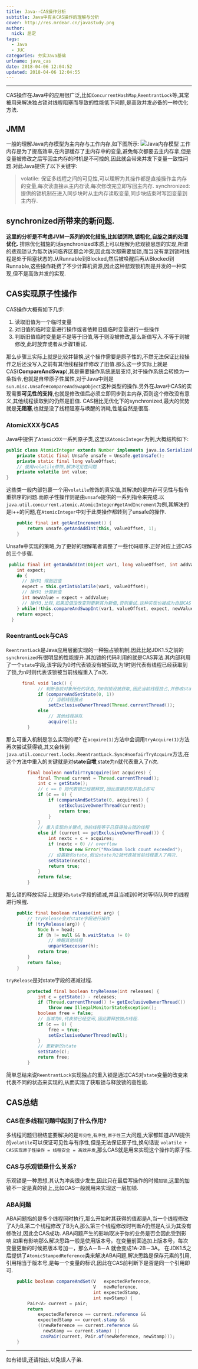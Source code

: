 ```yaml
---
title: Java--CAS操作分析
subtitle: Java中有关CAS操作的理解与分析
cover: http://res.mrdear.cn/javastudy.png
author: 
  nick: 屈定
tags:
  - Java
  - JUC
categories: 夯实Java基础
urlname: java_cas
date: 2018-04-06 12:04:52
updated: 2018-04-06 12:04:55
---
```

<!-- toc -->
- - - - -
CAS操作在Java中的应用很广泛,比如`ConcurrentHashMap`,`ReentrantLock`等,其常被用来解决独占锁对线程阻塞而导致的性能低下问题,是高效并发必备的一种优化方法.

## JMM
一般的理解Java内存模型为主内存与工作内存,如下图所示:
![Java内存模型](http://res.mrdear.cn/1522837030.png?imageMogr2/thumbnail/!100p)
工作内存是为了提高效率,在内部缓存了主内存中的变量,避免每次都要去主内存拿,但是变量被修改之后写回主内存的时机是不可控的,因此就会带来并发下变量一致性问题.对此Java提供了以下关键字:
>  volatile: 保证多线程之间的可见性,可以理解为其操作都是直接操作主内存的变量,每次读直接从主内存读,每次修改完立即写回主内存.
>  synchronized: 提供的锁机制在进入同步块时从主内存读取变量,同步块结束时写回变量到主内存.


## synchronized所带来的新问题.
**这里的分析是不考虑JVM一系列的优化措施,比如锁消除,锁粗化,自旋之类的处理优化.**
排除优化措施的话synchronized本质上可以理解为悲观锁思想的实现,所谓的悲观锁认为每次访问临界区都会冲突,因此每次都需要加锁,而当没有拿到锁时线程是处于阻塞状态的.从Runnable到Blocked,然后被唤醒后再从Blocked到Runnable,这些操作耗费了不少计算机资源,因此这种悲观锁机制是并发的一种实现,但不是高效并发的实现.

## CAS实现原子性操作
CAS操作大概有如下几步:
1. 读取旧值为一个临时变量
2. 对旧值的临时变量进行操作或者依赖旧值临时变量进行一些操作
3. 判断旧值临时变量是不是等于旧值,等于则没被修改,那么新值写入.不等于则被修改,此时放弃或者从步骤1重试.

那么步骤三实际上就是比较并替换,这个操作需要是原子性的,不然无法保证比较操作之后还没写入之前有其他线程操作修改了旧值.那么这一步实际上就是CAS(**CompareAndSwap**),其是需要操作系统底层支持,对于操作系统会转换为一条指令,也就是自带原子性属性,对于Java中则是`sun.misc.Unsafe#compareAndSwapObject`这种类型的操作.另外在Java中CAS的实现需要**可见性的支持**,也就是修改值后必须立即同步到主内存,否则这个修改没有意义,其他线程读取到的仍然是旧值.
CAS相比无优化下的synchronized,最大的优势就是**无阻塞**,也就是没了线程阻塞与唤醒的消耗,性能自然是很高.

### AtomicXXX与CAS
Java中提供了`AtomicXXX`一系列原子类,这里以`AtomicInteger`为例,大概结构如下:
```java
public class AtomicInteger extends Number implements java.io.Serializable {
    private static final Unsafe unsafe = Unsafe.getUnsafe();
    private static final long valueOffset;
    // 使用volatile修饰,解决可见性问题
    private volatile int value;
}
```
这些类一般内部包裹一个用`volatile`修饰的真实值,其解决的是内存可见性与指令重排序的问题.而原子性操作则是由`unsafe`提供的一系列指令来完成.以`java.util.concurrent.atomic.AtomicInteger#getAndIncrement`为例,其解决的是i++的问题,在`AtomicInteger`中对于此类操作都转到了unsafe的操作.
```java
    public final int getAndIncrement() {
        return unsafe.getAndAddInt(this, valueOffset, 1);
    }
```
Unsafe中实现的策略,为了更好的理解笔者调整了一些代码顺序.正好对应上述CAS的三个步骤.
```java
 public final int getAndAddInt(Object var1, long valueOffset, int addValue) {
    int expect;
    do {
      // 操作1 得到旧值
      expect = this.getIntVolatile(var1, valueOffset);
      // 操作1 计算新值
      int newValue = expect + addValue;
      // 操作3,比较,如果旧值没改变则更新其为新值,否则重试.这种实现也被成为自旋CAS
    } while(!this.compareAndSwapInt(var1, valueOffset, expect, newValue));
    return expect;
  }
```

### ReentrantLock与CAS
`ReentrantLock`是Java应用层面实现的一种独占锁机制,因此比起JDK1.5之前的`synchronized`有很明显的性能提升.其加锁的代码利用的就是CAS算法.其内部利用了一个`state`字段,该字段为0时代表锁没有被获取,为1时则代表有线程已经获取到了锁,为n时则代表该锁被当前线程重入了n次.
```java
      final void lock() {
            // 判断当前对象所处的状态,为0则锁没被获取,因此当前线程独占,并修改state为1.那么进来的其他线程加入到等待队列中.
            if (compareAndSetState(0, 1))
                // 当前线程独占
                setExclusiveOwnerThread(Thread.currentThread());
            else
                // 其他线程排队
                acquire(1);
        }
```
那么可重入机制是怎么实现的呢?
在`acquire(1)`方法中会调用`tryAcquire(1)`方法再次尝试获得锁,其又会转到`java.util.concurrent.locks.ReentrantLock.Sync#nonfairTryAcquire`方法,在这个方法中重入的关键就是对**state自增**,state为n就代表重入了n次.
```java
        final boolean nonfairTryAcquire(int acquires) {
            final Thread current = Thread.currentThread();
            int c = getState();
            // c == 0 则代表锁已经被释放,因此直接获取并独占即可
            if (c == 0) {
                if (compareAndSetState(0, acquires)) {
                    setExclusiveOwnerThread(current);
                    return true;
                }
            }
            // 重入实现的关键点,当前线程等于已获得独占锁的线程
            else if (current == getExclusiveOwnerThread()) {
                int nextc = c + acquires;
                if (nextc < 0) // overflow
                    throw new Error("Maximum lock count exceeded");
                // 设置新的state,假设state为2就代表被当前线程重入了两次.
                setState(nextc);
                return true;
            }
            return false;
        }
```
那么锁的释放实际上就是对`state`字段的递减,并且当减到0时对等待队列中的线程进行唤醒.
```java
    public final boolean release(int arg) {
        // tryRelease会对state字段进行操作
        if (tryRelease(arg)) {
            Node h = head;
            if (h != null && h.waitStatus != 0)
                // 唤醒其他线程
                unparkSuccessor(h);
            return true;
        }
        return false;
    }
```
`tryRelease`是对state字段的递减过程.
```java
        protected final boolean tryRelease(int releases) {
            int c = getState() - releases;
            if (Thread.currentThread() != getExclusiveOwnerThread())
                throw new IllegalMonitorStateException();
            boolean free = false;
            // 当减为0,代表锁已经空闲,因此要释放独占线程.
            if (c == 0) {
                free = true;
                setExclusiveOwnerThread(null);
            }
            // 更新新的state
            setState(c);
            return free;
        }
```
简单总结来说`ReentrantLock`实现独占的重入锁是通过CAS对`state`变量的改变来代表不同的状态来实现的,从而实现了获取锁与释放锁的高性能.


## CAS总结

### CAS在多线程问题中起到了什么作用?
多线程问题归根结底要解决的是`可见性`,`有序性`,`原子性`三大问题,大家都知道JVM提供的`volatile`可以保证可见性与有序性,但是无法保证原子性,换句话说 `volatile + CAS实现原子性操作 = 线程安全 = 高效并发`,那么CAS就是用来实现这个操作的原子性.

### CAS与乐观锁是什么关系?
乐观锁是一种思想,其认为冲突很少发生,因此只在最后写操作的时候`加锁`,这里的加锁不一定是真的锁上,比如CAS一般就用来实现这一层加锁.

### ABA问题
ABA问题指的是多个线程同时执行,那么开始时其获得的值都是A,当一个线程修改了A为B,第二个线程修改了B为A,那么第三个线程修改时判断A仍然是A,认为其没有修改过,因此会CAS成功.
ABA问题产生的影响取决于你的业务是否会因此受到影响.如果有影响那么解决思路一般是使用版本号。在变量前面追加上版本号，每次变量更新的时候把版本号加一，那么A－B－A 就会变成1A-2B－3A。
在JDK1.5之后提供了`AtomicStampedReference`类来解决ABA问题,解决思路是保存元素的引用,引用相当于版本号,是每一个变量的标识,因此在CAS前判断下是否是同一个引用即可.
```java
    public boolean compareAndSet(V   expectedReference,
                                 V   newReference,
                                 int expectedStamp,
                                 int newStamp) {
        Pair<V> current = pair;
        return
            expectedReference == current.reference &&
            expectedStamp == current.stamp &&
            ((newReference == current.reference &&
              newStamp == current.stamp) ||
             casPair(current, Pair.of(newReference, newStamp)));
    }
```

- - - - -

如有错误,还请指出,以免误人子弟.